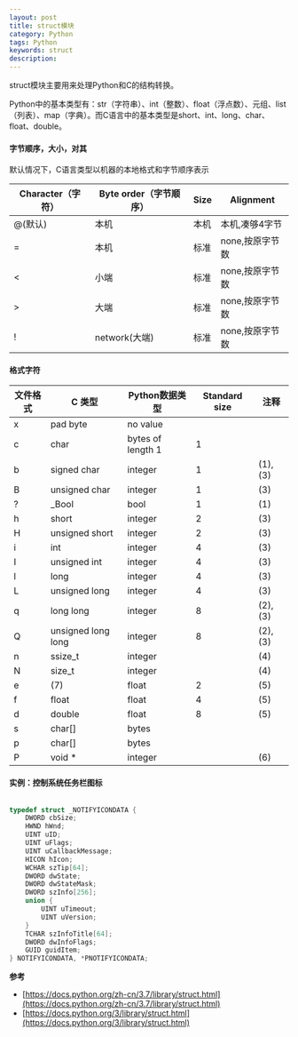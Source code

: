 ```yaml
---
layout: post
title: struct模块
category: Python
tags: Python
keywords: struct
description: 
---
```


struct模块主要用来处理Python和C的结构转换。


Python中的基本类型有：str（字符串）、int（整数）、float（浮点数）、元组、list（列表）、map（字典）。而C语言中的基本类型是short、int、long、char、float、double。

#### 字节顺序，大小，对其

默认情况下，C语言类型以机器的本地格式和字节顺序表示

| Character（字符） | Byte order（字节顺序） | Size | Alignment       |
| ----------------- | ---------------------- | ---- | --------------- |
| @(默认)           | 本机                   | 本机 | 本机,凑够4字节  |
| =                 | 本机                   | 标准 | none,按原字节数 |
| <                 | 小端                   | 标准 | none,按原字节数 |
| >                 | 大端                   | 标准 | none,按原字节数 |
| !                 | network(大端)          | 标准 | none,按原字节数 |

#### 格式字符


| 文件格式 | C 类型             | Python数据类型    | Standard size | 注释     |
| -------- | ------------------ | ----------------- | ------------- | -------- |
| x        | pad byte           | no value          |
| c        | char               | bytes of length 1 | 1             |
| b        | signed char        | integer           | 1             | (1),(3)  |
| B        | unsigned char      | integer           | 1             | (3)      |
| ?        | _Bool              | bool              | 1             | (1)      |
| h        | short              | integer           | 2             | (3)      |
| H        | unsigned short     | integer           | 2             | (3)      |
| i        | int                | integer           | 4             | (3)      |
| I        | unsigned int       | integer           | 4             | (3)      |
| l        | long               | integer           | 4             | (3)      |
| L        | unsigned long      | integer           | 4             | (3)      |
| q        | long long          | integer           | 8             | (2), (3) |
| Q        | unsigned long long | integer           | 8             | (2), (3) |
| n        | ssize_t            | integer           |               | (4)      |
| N        | size_t             | integer           |               | (4)      |
| e        | (7)                | float             | 2             | (5)      |
| f        | float              | float             | 4             | (5)      |
| d        | double             | float             | 8             | (5)      |
| s        | char[]             | bytes             |               |
| p        | char[]             | bytes             |               |
| P        | void *             | integer           |               | (6)      |

#### 实例：控制系统任务栏图标


```Python


```

```C
typedef struct _NOTIFYICONDATA { 
    DWORD cbSize;
    HWND hWnd; 
    UINT uID; 
    UINT uFlags; 
    UINT uCallbackMessage; 
    HICON hIcon; 
    WCHAR szTip[64]; 
    DWORD dwState;
    DWORD dwStateMask;
    DWORD szInfo[256];
    union {
        UINT uTimeout;
        UINT uVersion;
    }
    TCHAR szInfoTitle[64];
    DWORD dwInfoFlags;
    GUID guidItem;
} NOTIFYICONDATA, *PNOTIFYICONDATA;
```

**参考**
- [https://docs.python.org/zh-cn/3.7/library/struct.html](https://docs.python.org/zh-cn/3.7/library/struct.html)
- [https://docs.python.org/3/library/struct.html](https://docs.python.org/3/library/struct.html)